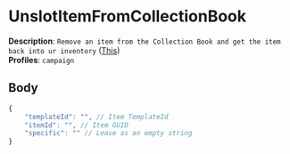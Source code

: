 # UnslotItemFromCollectionBook

**Description**: `Remove an item from the Collection Book and get the item back into ur inventory` ([This](https://cdn.discordapp.com/attachments/842511284469366824/922575625632501830/unknown.png)) \
**Profiles**: `campaign`

## Body

```js
{
    "templateId": "", // Item TemplateId
    "itemId": "", // Item GUID
    "specific": "" // Leave as an empty string
}
```
